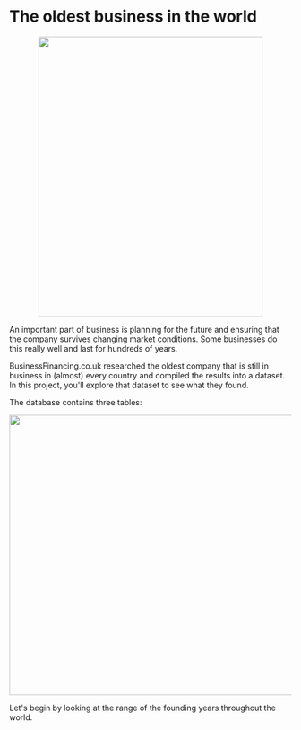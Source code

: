 # The oldest business in the world

<p align="center">
  <img width="400" height="500" src="https://user-images.githubusercontent.com/67468718/103272271-46a0af80-4971-11eb-9f96-f6912146861c.jpg">
</p>


An important part of business is planning for the future and ensuring that the company survives changing market conditions. Some businesses do this really well and last for hundreds of years.

BusinessFinancing.co.uk researched the oldest company that is still in business in (almost) every country and compiled the results into a dataset. In this project, you'll explore that dataset to see what they found.

The database contains three tables:

<p align="center">
  <img width="660" height="500" src="https://user-images.githubusercontent.com/67468718/103272277-49030980-4971-11eb-8324-f47e4ce14bd3.JPGg">
</p>

Let's begin by looking at the range of the founding years throughout the world.


